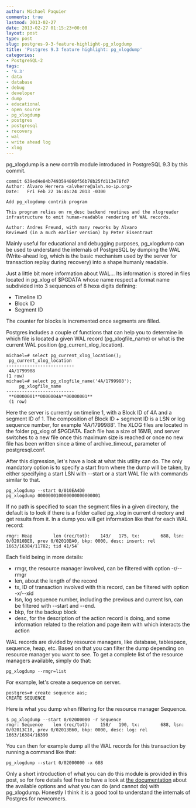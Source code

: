```yaml
---
author: Michael Paquier
comments: true
lastmod: 2013-02-27
date: 2013-02-27 01:15:23+00:00
layout: post
type: post
slug: postgres-9-3-feature-highlight-pg_xlogdump
title: 'Postgres 9.3 feature highlight: pg_xlogdump'
categories:
- PostgreSQL-2
tags:
- '9.3'
- data
- database
- debug
- developer
- dump
- educational
- open source
- pg_xlogdump
- postgres
- postgresql
- recovery
- wal
- write ahead log
- xlog
---
```


pg_xlogdump is a new contrib module introduced in PostgreSQL 9.3 by this commit.

    commit 639ed4e84b7493594860f56b78b25fd113e78fd7
    Author: Alvaro Herrera <alvherre@alvh.no-ip.org>
    Date:   Fri Feb 22 16:46:24 2013 -0300

    Add pg_xlogdump contrib program

    This program relies on rm_desc backend routines and the xlogreader
    infrastructure to emit human-readable rendering of WAL records.

    Author: Andres Freund, with many reworks by Alvaro
    Reviewed (in a much earlier version) by Peter Eisentraut

Mainly useful for educational and debugging purposes, pg\_xlogdump can be used to understand the internals of PostgreSQL by dumping the WAL (Write-ahead log, which is the basic mechanism used by the server for transaction replay during recovery) into a shape humanly readable.

Just a little bit more information about WAL... Its information is stored in files located in pg\_xlog of $PGDATA whose name respect a format name subdivided into 3 sequences of 8 hexa digits defining:

  * Timeline ID
  * Block ID
  * Segment ID

The counter for blocks is incremented once segments are filled.

Postgres includes a couple of functions that can help you to determine in which file is located a given WAL record (pg\_xlogfile\_name) or what is the current WAL position (pg\_current\_xlog\_location).

    michael=# select pg_current_xlog_location();
     pg_current_xlog_location 
    --------------------------
     4A/1799988
    (1 row)
    michael=# select pg_xlogfile_name('4A/1799988');
         pg_xlogfile_name     
    --------------------------
     **00000001**0000004A**00000001**
     (1 row)

Here the server is currently on timeline 1, with a Block ID of 4A and a segment ID of 1. The composition of Block ID + segment ID is a LSN or log sequence number, for example '4A/1799988'. The XLOG files are located in the folder pg\_xlog of $PGDATA. Each file has a size of 16MB, and server switches to a new file once this maximum size is reached or once no new file has been written since a time of archive\_timeout, parameter of postgresql.conf.

After this digression, let's have a look at what this utility can do.
The only mandatory option is to specify a start from where the dump will be taken, by either specifying a start LSN with --start or a start WAL file with commands similar to that.

    pg_xlogdump --start 0/010EA4D0
    pg_xlogdump 000000010000000000000001

If no path is specified to scan the segment files in a given directory, the default is to look if there is a folder called pg\_xlog in current directory and get results from it.
In a dump you will get information like that for each WAL record:

    rmgr: Heap        len (rec/tot):    143/   175, tx:        688, lsn: 0/02010BE8, prev 0/02010BA0, bkp: 0000, desc: insert: rel 1663/16384/11782; tid 41/54`

Each field being in more details:

  * rmgr, the resource manager involved, can be filtered with option -r/--rmgr
  * len, about the length of the record
  * tx, ID of transaction involved with this record, can be filtered with option -x/--xid
  * lsn, log sequence number, including the previous and current lsn, can be filtered with --start and --end.
  * bkp, for the backup block
  * desc, for the description of the action record is doing, and some information related to the relation and page item with which interacts the action

WAL records are divided by resource managers, like database, tablespace, sequence, heap, etc. Based on that you can filter the dump depending on resource manager you want to see. To get a complete list of the resource managers available, simply do that:

    pg_xlogdump --rmgr=list

For example, let's create a sequence on server.

    postgres=# create sequence aas;
    CREATE SEQUENCE

Here is what you dump when filtering  for the resource manager Sequence.

    $ pg_xlogdump --start 0/02000000 -r Sequence
    rmgr: Sequence    len (rec/tot):    158/   190, tx:        688, lsn: 0/02013C18, prev 0/02013B60, bkp: 0000, desc: log: rel 1663/16384/16390

You can then for example dump all the WAL records for this transaction by running a command like that:

    pg_xlogdump --start 0/02000000 -x 688

Only a short introduction of what you can do this module is provided in this post, so for fore details feel free to have a look at [the documentation](http://www.postgresql.org/docs/devel/static/pgxlogdump.html) about the available options and what you can do (and cannot do) with pg\_xlogdump. Honestly I think it is a good tool to understand the internals of Postgres for newcomers.
